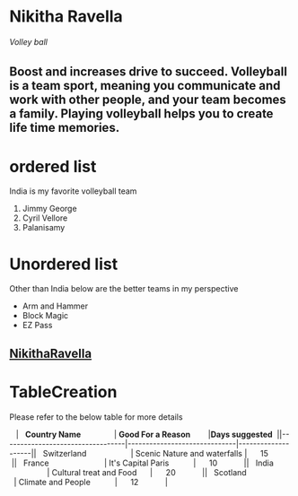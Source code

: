 # Nikitha Ravella
###### Volley ball
Boost and increases drive to succeed.
Volleyball is a team sport, meaning you **communicate** and work with other people, and your team becomes a family.
Playing volleyball helps you to create life time **memories**.
---- 
# ordered list
India is my favorite volleyball team
1. Jimmy George 
2. Cyril Vellore 
3. Palanisamy
# Unordered list
Other than India below are the better teams in my perspective
- Arm and Hammer
- Block Magic
- EZ Pass
 

 [NikithaRavella](AboutMe.md)
 ----------------------------
 # TableCreation
 Please refer to the below table for more details
 
    |   **Country Name**               | **Good For a Reason**        |**Days suggested**  ||----------------------------------|------------------------------|--------------------||   Switzerland                    | Scenic Nature and waterfalls |      15            ||   France                         | It's Capital Paris           |      10            ||   India                          | Cultural treat and Food      |      20            ||   Scotland                       | Climate and People           |      12            |  